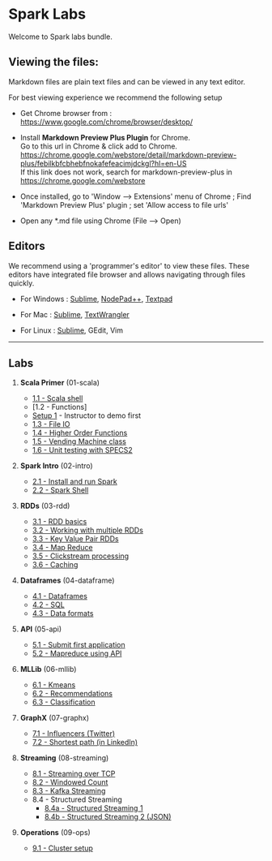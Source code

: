 <link rel='stylesheet' href='assets/css/main.css'/>

Spark Labs
==========
Welcome to Spark labs bundle.

Viewing the files:
-----------------
Markdown files are plain text files and can be viewed in any text editor.

For best viewing experience we recommend the following setup

* Get Chrome browser from : https://www.google.com/chrome/browser/desktop/

* Install **Markdown Preview Plus Plugin** for Chrome.  
Go to this url in Chrome & click add to Chrome.  
    https://chrome.google.com/webstore/detail/markdown-preview-plus/febilkbfcbhebfnokafefeacimjdckgl?hl=en-US  
If this link does not work, search for markdown-preview-plus in https://chrome.google.com/webstore

* Once installed, go to 'Window --> Extensions' menu of Chrome ;   Find 'Markdown Preview Plus' plugin ;  set 'Allow access to file urls'

* Open any *.md file using Chrome (File --> Open)


Editors
-------
We recommend using a 'programmer's editor' to view these files. These editors have integrated file browser and allows navigating through files quickly.

* For Windows : [Sublime](http://www.sublimetext.com/), [NodePad++](http://notepad-plus-plus.org/), [Textpad](http://www.textpad.com/)

* For Mac : [Sublime](http://www.sublimetext.com/),  [TextWrangler](http://www.barebones.com/products/textwrangler/)

* For Linux : [Sublime](http://www.sublimetext.com/), GEdit, Vim
----
Labs
----
1. **Scala Primer**  (01-scala)
    - [1.1 - Scala shell](01-scala/README.md)
    - [1.2 - Functions]
    - [Setup 1](setup1.md) - Instructor to demo first
    - [1.3 - File IO](01-scala/1.3-file.md)
    - [1.4 - Higher Order Functions](01-scala/1.4-functions.md)
    - [1.5 - Vending Machine class](01-scala/vending-machine/1.5-README.md)
    - [1.6 - Unit testing with SPECS2](01-scala/vending-machine/1.6-SPECS-README.md)

2. **Spark Intro**  (02-intro)
    - [2.1 - Install and run Spark](02-intro/2.1-install-spark.md)
    - [2.2 - Spark Shell](02-intro/2.2-shell.md)

3. **RDDs**  (03-rdd)
    - [3.1 - RDD basics](03-rdd/3.1-rdd-basics.md)
    - [3.2 - Working with multiple RDDs](03-rdd/3.2-rdd-multi.md)
    - [3.3 - Key Value Pair RDDs](03-rdd/3.3-rdd-kv.md)
    - [3.4 - Map Reduce](03-rdd/3.4-mapreduce.md)
    - [3.5 - Clickstream processing](03-rdd/3.5-clickstream.md)
    - [3.6 - Caching](03-rdd/3.6-caching.md)

4.  **Dataframes** (04-dataframe)
    - [4.1 - Dataframes](04-dataframe/4.1-dataframe.md)
    - [4.2 - SQL](04-dataframe/4.2-sql.md)
    - [4.3 - Data formats](04-dataframe/4.3-data-formats.md)

5. **API** (05-api)
    - [5.1 - Submit first application](05-api/5.1-submit.md)
    - [5.2 - Mapreduce using API](05-api/5.2-mapreduce.md)

6. **MLLib**  (06-mllib)
    - [6.1 - Kmeans](06-mllib/kmeans/README.md)
    - [6.2 - Recommendations](06-mllib/recs/README.md)
    - [6.3 - Classification](06-mllib/classification/README.md)

7. **GraphX** (07-graphx)
    - [7.1  - Influencers (Twitter)](07-graphx/7.1-influencer.md)
    - [7.2  - Shortest path (in LinkedIn)](07-graphx/7.2-shortest-path.md)

8. **Streaming** (08-streaming)
    - [8.1 - Streaming over TCP](08-streaming/8.1-over-tcp/README.md)
    - [8.2 - Windowed Count](08-streaming/8.2-window/README.md)
    - [8.3 - Kafka Streaming](08-streaming/8.3-kafka/README.md)
    - 8.4 - Structured Streaming
        * [8.4a - Structured Streaming 1](08-streaming/8.4-structured/README.md)
        * [8.4b - Structured Streaming 2 (JSON)](08-streaming/8.4-structured/README2.md)

9. **Operations** (09-ops)
    - [9.1 - Cluster setup](09-ops/9.1-cluster-setup.md)
